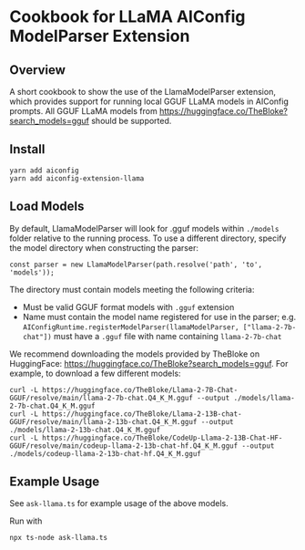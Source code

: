 # Cookbook for LLaMA AIConfig ModelParser Extension

## Overview

A short cookbook to show the use of the LlamaModelParser extension, which provides support for running local GGUF LLaMA models in AIConfig prompts.
All GGUF LLaMA models from https://huggingface.co/TheBloke?search_models=gguf should be supported.

## Install

```
yarn add aiconfig
yarn add aiconfig-extension-llama
```

## Load Models

By default, LlamaModelParser will look for .gguf models within `./models` folder relative to the running process. To use a different directory, specify the model directory when constructing the parser:

```
const parser = new LlamaModelParser(path.resolve('path', 'to', 'models'));
```

The directory must contain models meeting the following criteria:

- Must be valid GGUF format models with `.gguf` extension
- Name must contain the model name registered for use in the parser; e.g. `AIConfigRuntime.registerModelParser(llamaModelParser, ["llama-2-7b-chat"])` must have a `.gguf` file with name containing `llama-2-7b-chat`

We recommend downloading the models provided by TheBloke on HuggingFace: https://huggingface.co/TheBloke?search_models=gguf. For example, to download a few different models:

```
curl -L https://huggingface.co/TheBloke/Llama-2-7B-Chat-GGUF/resolve/main/llama-2-7b-chat.Q4_K_M.gguf --output ./models/llama-2-7b-chat.Q4_K_M.gguf
curl -L https://huggingface.co/TheBloke/Llama-2-13B-chat-GGUF/resolve/main/llama-2-13b-chat.Q4_K_M.gguf --output ./models/llama-2-13b-chat.Q4_K_M.gguf
curl -L https://huggingface.co/TheBloke/CodeUp-Llama-2-13B-Chat-HF-GGUF/resolve/main/codeup-llama-2-13b-chat-hf.Q4_K_M.gguf --output ./models/codeup-llama-2-13b-chat-hf.Q4_K_M.gguf
```

## Example Usage

See `ask-llama.ts` for example usage of the above models.

Run with

```
npx ts-node ask-llama.ts
```
